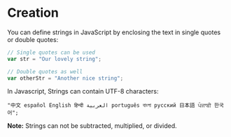 # Creation

You can define strings in JavaScript by enclosing the text in single quotes or double quotes:

```javascript
// Single quotes can be used
var str = "Our lovely string";

// Double quotes as well
var otherStr = "Another nice string";
```

In Javascript, Strings can contain UTF-8 characters:

```text
"中文 español English हिन्दी العربية português বাংলা русский 日本語 ਪੰਜਾਬੀ 한국어";
```

**Note:** Strings can not be subtracted, multiplied, or divided.

